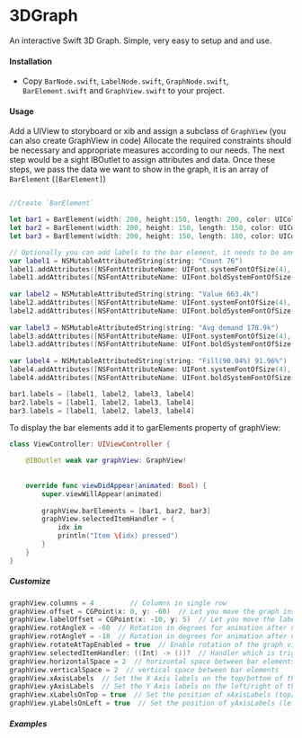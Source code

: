 # 3DGraph
An interactive Swift 3D Graph. Simple, very easy to setup and and use.

#### Installation
- Copy `BarNode.swift`, `LabelNode.swift`, `GraphNode.swift`, `BarElement.swift` and `GraphView.swift` to your project.

#### Usage

Add a UIView to storyboard or xib and assign a subclass of `GraphView` (you can also create GraphView in code)
Allocate the required constraints should be necessary and appropriate measures according to our needs.
The next step would be a sight IBOutlet to assign attributes and data.
Once these steps, we pass the data we want to show in the graph, it is an array of `BarElement` (`[BarElement]`)


```swift

//Create `BarElement`

let bar1 = BarElement(width: 200, height:150, length: 200, color: UIColor.orangeColor(), cornerRadius: 2.5)
let bar2 = BarElement(width: 200, height: 150, length: 150, color: UIColor.redColor(), cornerRadius: 2.5)
let bar3 = BarElement(width: 200, height: 150, length: 180, color: UIColor.blueColor(), cornerRadius: 2.5)

// Optionally you can add labels to the bar element, it needs to be ann array of AttributedString
var label1 = NSMutableAttributedString(string: "Count 76")
label1.addAttributes([NSFontAttributeName: UIFont.systemFontOfSize(4), NSForegroundColorAttributeName: UIColor.whiteColor()], range: NSMakeRange(0, 5))
label1.addAttributes([NSFontAttributeName: UIFont.boldSystemFontOfSize(4.5)], range: NSMakeRange(5, label1.length-5))
        
var label2 = NSMutableAttributedString(string: "Value 663.4k")
label2.addAttributes([NSFontAttributeName: UIFont.systemFontOfSize(4), NSForegroundColorAttributeName: UIColor.whiteColor()], range: NSMakeRange(0, 5))
label2.addAttributes([NSFontAttributeName: UIFont.boldSystemFontOfSize(4.5)], range: NSMakeRange(5, label2.length-5))
        
var label3 = NSMutableAttributedString(string: "Avg demand 178.9k")
label3.addAttributes([NSFontAttributeName: UIFont.systemFontOfSize(4), NSForegroundColorAttributeName: UIColor.whiteColor()], range: NSMakeRange(0, 10))
label3.addAttributes([NSFontAttributeName: UIFont.boldSystemFontOfSize(4.5)], range: NSMakeRange(10, label3.length-10))
        
var label4 = NSMutableAttributedString(string: "Fill(90.04%) 91.96%")
label4.addAttributes([NSFontAttributeName: UIFont.systemFontOfSize(4), NSForegroundColorAttributeName: UIColor.whiteColor()], range: NSMakeRange(0, 12))
label4.addAttributes([NSFontAttributeName: UIFont.boldSystemFontOfSize(4.5)], range: NSMakeRange(12, label4.length-12))

bar1.labels = [label1, label2, label3, label4]
bar2.labels = [label1, label2, label3, label4]
bar3.labels = [label1, label2, label3, label4]
```

To display the bar elements add it to garElements property of graphView:

```swift
class ViewController: UIViewController {

    @IBOutlet weak var graphView: GraphView!
    
    
    override func viewDidAppear(animated: Bool) {
        super.viewWillAppear(animated)
        
        graphView.barElements = [bar1, bar2, bar3]
        graphView.selectedItemHandler = {
            idx in
            println("Item \(idx) pressed")
        }
    }
}
```
##### Customize
```swift
graphView.columns = 4         // Columns in single row
graphView.offset = CGPoint(x: 0, y: -60)  // Let you move the graph inside the view
graphView.labelOffset = CGPoint(x: -10, y: 5)  // Let you move the labels inside bar element
graphView.rotAngleX = -60  // Rotation in degrees for animation after user tap the graph around X axis
graphView.rotAngleY = -18  // Rotation in degrees for animation after user tap the graph around Y axis
graphView.rotateAtTapEnabled = true  // Enable rotation of the graph view on touch
graphView.selectedItemHandler: ((Int) -> ())?  // Handler which is triggered after user touch bar element
graphView.horizontalSpace = 2  // horizontal space between bar elements
graphView.verticalSpace = 2  // vertical space between bar elements
graphView.xAxisLabels  // Set the X Axis labels on the top/bottom of the graph. It's array of NSAttributedString
graphView.yAxisLabels  // Set the Y Axis labels on the left/right of the graph. It's array of NSAttributedString
graphView.xLabelsOnTop = true  // Set the position of xAxisLabels (top/bottom)
graphView.yLabelsOnLeft = true  // Set the position of yAxisLabels (left/right)
```
##### Examples

